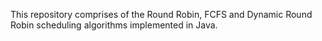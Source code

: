 This repository comprises of the Round Robin, FCFS and Dynamic Round Robin scheduling algorithms implemented in Java.
